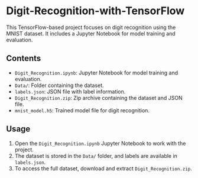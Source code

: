 # Digit-Recognition-with-TensorFlow

This TensorFlow-based project focuses on digit recognition using the MNIST dataset. It includes a Jupyter Notebook for model training and evaluation.

## Contents

- `Digit_Recognition.ipynb`: Jupyter Notebook for model training and evaluation.
- `Data/`: Folder containing the dataset.
- `labels.json`: JSON file with label information.
- `Digit_Recognition.zip`: Zip archive containing the dataset and JSON file.
- `mnist_model.h5`: Trained model file for digit recognition.

## Usage

1. Open the `Digit_Recognition.ipynb` Jupyter Notebook to work with the project.
2. The dataset is stored in the `Data/` folder, and labels are available in `labels.json`.
3. To access the full dataset, download and extract `Digit_Recognition.zip`.
